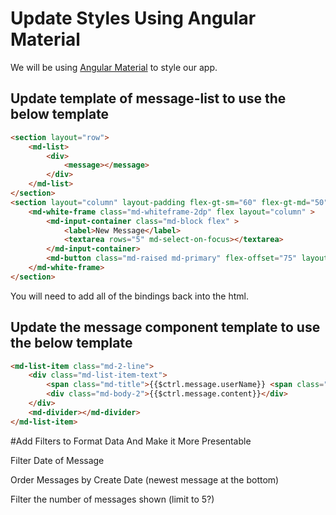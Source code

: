 # Update Styles Using Angular Material

We will be using [Angular Material](https://material.angularjs.org/latest/) to style our app.

## Update template of message-list to use the below template

```html
<section layout="row">
    <md-list>
        <div>
            <message></message>
        </div>
    </md-list>
</section>
<section layout="column" layout-padding flex-gt-sm="60" flex-gt-md="50">
    <md-white-frame class="md-whiteframe-2dp" flex layout="column" >
        <md-input-container class="md-block flex" >
            <label>New Message</label>
            <textarea rows="5" md-select-on-focus></textarea>
        </md-input-container>
        <md-button class="md-raised md-primary" flex-offset="75" layout-align="end">Send Message</md-button>
    </md-white-frame>
</section>

```

You will need to add all of the bindings back into the html.

## Update the message component template to use the below template

```html
<md-list-item class="md-2-line">
    <div class="md-list-item-text">
        <span class="md-title">{{$ctrl.message.userName}} <span class="md-subhead md-caption">- {{$ctrl.message.date}}</span></span>
        <div class="md-body-2">{{$ctrl.message.content}}</div>
    </div>
    <md-divider></md-divider>
</md-list-item>
```

#Add Filters to Format Data And Make it More Presentable

Filter Date of Message

Order Messages by Create Date (newest message at the bottom)

Filter the number of messages shown (limit to 5?)

